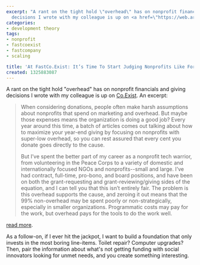 ```yaml
---
excerpt: "A rant on the tight hold \"overhead\" has on nonprofit financials and giving
  decisions I wrote with my colleague is up on <a href=\"https://web.archive.org/web/20120108001648/http://www.fastcoexist.com/1679099/its-time-to-start-judging-nonprofits-like-for-profits\">Co.Exist</a>."
categories:
- development theory
tags:
- nonprofit
- fastcoexist
- fastcompany
- scaling

title: 'At FastCo.Exist: It’s Time To Start Judging Nonprofits Like For-Profits'
created: 1325883087
---
```

A rant on the tight hold "overhead" has on nonprofit financials and giving decisions I wrote with my colleague is up on <a href="https://web.archive.org/web/20120108001648/http://www.fastcoexist.com/1679099/its-time-to-start-judging-nonprofits-like-for-profits">Co.Exist</a>.  An excerpt:

<blockquote>
When considering donations, people often make harsh assumptions about nonprofits that spend on marketing and overhead. But maybe those expenses means the organization is doing a good job?
Every year around this time, a batch of articles comes out talking about how to maximize your year-end giving by focusing on nonprofits with super-low overhead, so you can rest assured that every cent you donate goes directly to the cause.

But I’ve spent the better part of my career as a nonprofit tech warrior, from volunteering in the Peace Corps to a variety of domestic and internationally focused NGOs and nonprofits--small and large. I’ve had contract, full-time, pro-bono, and board positions, and have been on both the grant-requesting and grant-reviewing/giving sides of the equation, and I can tell you that this isn’t entirely fair. The problem is this overhead supports the cause, and zeroing it out means that the 99% non-overhead may be spent poorly or non-strategically, especially in smaller organizations. Programmatic costs may pay for the work, but overhead pays for the tools to do the work well.</blockquote>

<a href="https://web.archive.org/web/20120108001648/http://www.fastcoexist.com/1679099/its-time-to-start-judging-nonprofits-like-for-profits">read more</a>.

As a follow-on, if I ever hit the jackpot, I want to build a foundation that only invests in the most boring line-items.  Toilet repair?  Computer upgrades?  Then, pair the information about what's not getting funding with social innovators looking for unmet needs, and you create something interesting.
<!--break-->
